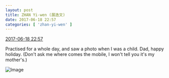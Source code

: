 ```yaml
---
layout: post
title: ZHAN Yi-wen (展逸文)
date: 2017-06-18 22:57
categories: [ 'zhan-yi-wen' ]
---
```


<div class="weibo-info">
  <a href="http://weibo.com/6108090526/F8rxZwtBF">2017-06-18 22:57</a>
</div>

Practised for a whole day, and saw a photo when I was a child. Dad, happy holiday. (Don't ask me where comes the mobile, I won't tell you it's my mother's.)

<!-- more -->

![Image](http://wx3.sinaimg.cn/mw690/006FmVn8ly1fgpqy2y1y6j308f0dcgm8.jpg)
